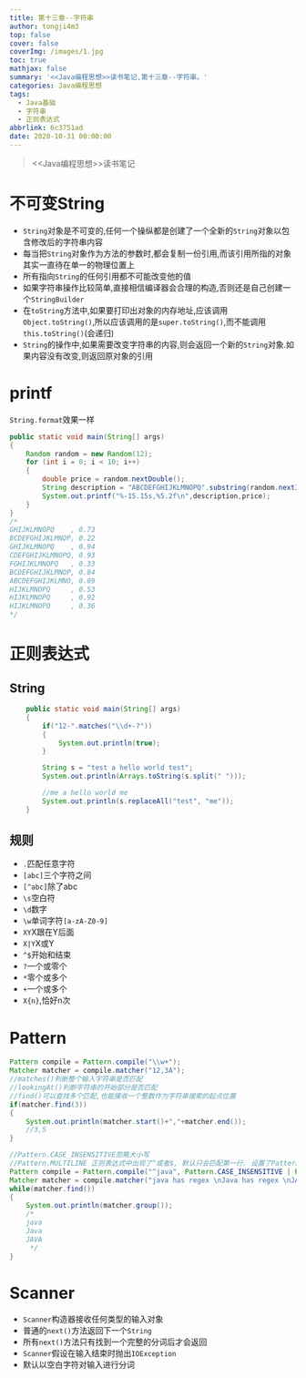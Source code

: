 ```yaml
---
title: 第十三章--字符串
author: tongji4m3
top: false
cover: false
coverImg: /images/1.jpg
toc: true
mathjax: false
summary: '<<Java编程思想>>读书笔记,第十三章--字符串。'
categories: Java编程思想
tags:
  - Java基础
  - 字符串
  - 正则表达式
abbrlink: 6c3751ad
date: 2020-10-31 00:00:00
---
```


> <<Java编程思想>>读书笔记

# 不可变String

+ `String`对象是不可变的,任何一个操纵都是创建了一个全新的`String`对象以包含修改后的字符串内容
+ 每当把`String`对象作为方法的参数时,都会复制一份引用,而该引用所指的对象其实一直待在单一的物理位置上
+ 所有指向`String`的任何引用都不可能改变他的值
+ 如果字符串操作比较简单,直接相信编译器会合理的构造,否则还是自己创建一个`StringBuilder`
+ 在`toString`方法中,如果要打印出对象的内存地址,应该调用`Object.toString()`,所以应该调用的是`super.toString()`,而不能调用`this.toString()`(会递归)
+ `String`的操作中,如果需要改变字符串的内容,则会返回一个新的`String`对象.如果内容没有改变,则返回原对象的引用

# printf

`String.format`效果一样

```java
public static void main(String[] args)
{
    Random random = new Random(12);
    for (int i = 0; i < 10; i++)
    {
        double price = random.nextDouble();
        String description = "ABCDEFGHIJKLMNOPQ".substring(random.nextInt(10));
        System.out.printf("%-15.15s,%5.2f\n",description,price);
    }
}
/*
GHIJKLMNOPQ    , 0.73
BCDEFGHIJKLMNOP, 0.22
GHIJKLMNOPQ    , 0.94
CDEFGHIJKLMNOPQ, 0.93
FGHIJKLMNOPQ   , 0.33
BCDEFGHIJKLMNOP, 0.84
ABCDEFGHIJKLMNO, 0.89
HIJKLMNOPQ     , 0.53
HIJKLMNOPQ     , 0.92
HIJKLMNOPQ     , 0.36
*/
```

# 正则表达式

## String

```java
    public static void main(String[] args)
    {
        if("12-".matches("\\d+-?"))
        {
            System.out.println(true);
        }

        String s = "test a hello world test";
        System.out.println(Arrays.toString(s.split(" ")));

        //me a hello world me
        System.out.println(s.replaceAll("test", "me"));
    }
```

## 规则

+ `.`匹配任意字符
+ `[abc]`三个字符之间
+ `[^abc]`除了abc
+ `\s`空白符
+ `\d`数字
+ `\w`单词字符`[a-zA-Z0-9]`
+ `XY`X跟在Y后面
+ `X|Y`X或Y
+ `^$`开始和结束
+ `?`一个或零个
+ `*`零个或多个
+ `+`一个或多个
+ `X{n}`,恰好n次



# Pattern

```java
Pattern compile = Pattern.compile("\\w+");
Matcher matcher = compile.matcher("12,3A");
//matches()判断整个输入字符串是否匹配
//lookingAt()判断字符串的开始部分是否匹配
//find()可以查找多个匹配,也能接收一个整数作为字符串搜索的起点位置
if(matcher.find(3))
{
    System.out.println(matcher.start()+","+matcher.end());
    //3,5
}
```

```java
//Pattern.CASE_INSENSITIVE忽略大小写
//Pattern.MULTILINE 正则表达式中出现了^或者$, 默认只会匹配第一行. 设置了Pattern.MULTILINE模式,会匹配所有行。
Pattern compile = Pattern.compile("^java", Pattern.CASE_INSENSITIVE | Pattern.MULTILINE);
Matcher matcher = compile.matcher("java has regex \nJava has regex \nJAVA");
while(matcher.find())
{
    System.out.println(matcher.group());
    /*
    java
    Java
    JAVA
     */
}
```

# Scanner

+ `Scanner`构造器接收任何类型的输入对象
+ 普通的`next()`方法返回下一个`String`
+ 所有`next()`方法只有找到一个完整的分词后才会返回
+ `Scanner`假设在输入结束时抛出`IOException`
+ 默认以空白字符对输入进行分词
